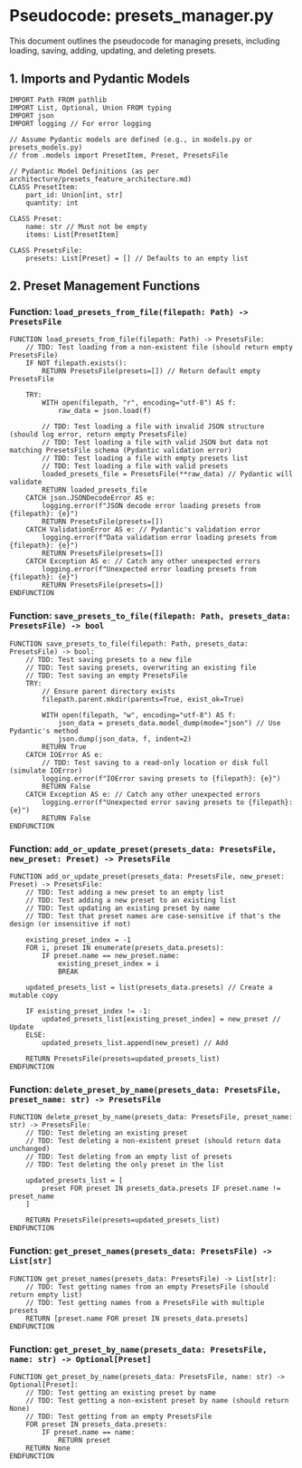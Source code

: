 # Pseudocode: presets_manager.py

This document outlines the pseudocode for managing presets, including loading, saving, adding, updating, and deleting presets.

## 1. Imports and Pydantic Models

```pseudocode
IMPORT Path FROM pathlib
IMPORT List, Optional, Union FROM typing
IMPORT json
IMPORT logging // For error logging

// Assume Pydantic models are defined (e.g., in models.py or presets_models.py)
// from .models import PresetItem, Preset, PresetsFile

// Pydantic Model Definitions (as per architecture/presets_feature_architecture.md)
CLASS PresetItem:
    part_id: Union[int, str]
    quantity: int

CLASS Preset:
    name: str // Must not be empty
    items: List[PresetItem]

CLASS PresetsFile:
    presets: List[Preset] = [] // Defaults to an empty list
```

## 2. Preset Management Functions

### Function: `load_presets_from_file(filepath: Path) -> PresetsFile`

```pseudocode
FUNCTION load_presets_from_file(filepath: Path) -> PresetsFile:
    // TDD: Test loading from a non-existent file (should return empty PresetsFile)
    IF NOT filepath.exists():
        RETURN PresetsFile(presets=[]) // Return default empty PresetsFile

    TRY:
        WITH open(filepath, "r", encoding="utf-8") AS f:
            raw_data = json.load(f)
        
        // TDD: Test loading a file with invalid JSON structure (should log error, return empty PresetsFile)
        // TDD: Test loading a file with valid JSON but data not matching PresetsFile schema (Pydantic validation error)
        // TDD: Test loading a file with empty presets list
        // TDD: Test loading a file with valid presets
        loaded_presets_file = PresetsFile(**raw_data) // Pydantic will validate
        RETURN loaded_presets_file
    CATCH json.JSONDecodeError AS e:
        logging.error(f"JSON decode error loading presets from {filepath}: {e}")
        RETURN PresetsFile(presets=[])
    CATCH ValidationError AS e: // Pydantic's validation error
        logging.error(f"Data validation error loading presets from {filepath}: {e}")
        RETURN PresetsFile(presets=[])
    CATCH Exception AS e: // Catch any other unexpected errors
        logging.error(f"Unexpected error loading presets from {filepath}: {e}")
        RETURN PresetsFile(presets=[])
ENDFUNCTION
```

### Function: `save_presets_to_file(filepath: Path, presets_data: PresetsFile) -> bool`

```pseudocode
FUNCTION save_presets_to_file(filepath: Path, presets_data: PresetsFile) -> bool:
    // TDD: Test saving presets to a new file
    // TDD: Test saving presets, overwriting an existing file
    // TDD: Test saving an empty PresetsFile
    TRY:
        // Ensure parent directory exists
        filepath.parent.mkdir(parents=True, exist_ok=True)

        WITH open(filepath, "w", encoding="utf-8") AS f:
            json_data = presets_data.model_dump(mode="json") // Use Pydantic's method
            json.dump(json_data, f, indent=2)
        RETURN True
    CATCH IOError AS e:
        // TDD: Test saving to a read-only location or disk full (simulate IOError)
        logging.error(f"IOError saving presets to {filepath}: {e}")
        RETURN False
    CATCH Exception AS e: // Catch any other unexpected errors
        logging.error(f"Unexpected error saving presets to {filepath}: {e}")
        RETURN False
ENDFUNCTION
```

### Function: `add_or_update_preset(presets_data: PresetsFile, new_preset: Preset) -> PresetsFile`

```pseudocode
FUNCTION add_or_update_preset(presets_data: PresetsFile, new_preset: Preset) -> PresetsFile:
    // TDD: Test adding a new preset to an empty list
    // TDD: Test adding a new preset to an existing list
    // TDD: Test updating an existing preset by name
    // TDD: Test that preset names are case-sensitive if that's the design (or insensitive if not)

    existing_preset_index = -1
    FOR i, preset IN enumerate(presets_data.presets):
        IF preset.name == new_preset.name:
            existing_preset_index = i
            BREAK
    
    updated_presets_list = list(presets_data.presets) // Create a mutable copy

    IF existing_preset_index != -1:
        updated_presets_list[existing_preset_index] = new_preset // Update
    ELSE:
        updated_presets_list.append(new_preset) // Add
    
    RETURN PresetsFile(presets=updated_presets_list)
ENDFUNCTION
```

### Function: `delete_preset_by_name(presets_data: PresetsFile, preset_name: str) -> PresetsFile`

```pseudocode
FUNCTION delete_preset_by_name(presets_data: PresetsFile, preset_name: str) -> PresetsFile:
    // TDD: Test deleting an existing preset
    // TDD: Test deleting a non-existent preset (should return data unchanged)
    // TDD: Test deleting from an empty list of presets
    // TDD: Test deleting the only preset in the list

    updated_presets_list = [
        preset FOR preset IN presets_data.presets IF preset.name != preset_name
    ]
    
    RETURN PresetsFile(presets=updated_presets_list)
ENDFUNCTION
```

### Function: `get_preset_names(presets_data: PresetsFile) -> List[str]`

```pseudocode
FUNCTION get_preset_names(presets_data: PresetsFile) -> List[str]:
    // TDD: Test getting names from an empty PresetsFile (should return empty list)
    // TDD: Test getting names from a PresetsFile with multiple presets
    RETURN [preset.name FOR preset IN presets_data.presets]
ENDFUNCTION
```

### Function: `get_preset_by_name(presets_data: PresetsFile, name: str) -> Optional[Preset]`

```pseudocode
FUNCTION get_preset_by_name(presets_data: PresetsFile, name: str) -> Optional[Preset]:
    // TDD: Test getting an existing preset by name
    // TDD: Test getting a non-existent preset by name (should return None)
    // TDD: Test getting from an empty PresetsFile
    FOR preset IN presets_data.presets:
        IF preset.name == name:
            RETURN preset
    RETURN None
ENDFUNCTION